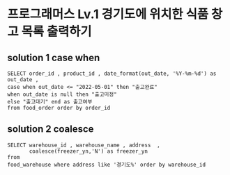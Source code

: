 # 프로그래머스 Lv.1 경기도에 위치한 식품 창고 목록 출력하기

## solution 1 case when

```mysql
SELECT order_id , product_id , date_format(out_date, '%Y-%m-%d') as out_date , 
case when out_date <= "2022-05-01" then "출고완료" 
when out_date is null then "출고미정"
else "출고대기" end as 출고여부
from food_order order by order_id
```


## solution 2 coalesce

```mysql
SELECT warehouse_id , warehouse_name , address  ,
       coalesce(freezer_yn,'N') as freezer_yn
from
food_warehouse where address like '경기도%' order by warehouse_id
```